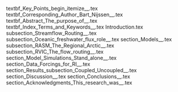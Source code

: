 textbf_Key_Points_begin_itemize__.tex
textbf_Corresponding_Author_Bart_Nijssen__.tex
textbf_Abstract_The_purpose_of__.tex
textbf_Index_Terms_and_Keywords__.tex
Introduction.tex
subsection_Streamflow_Routing__.tex
subsection_Oceanic_freshwater_flux_role__.tex
section_Models__.tex
subsection_RASM_The_Regional_Arctic__.tex
subsection_RVIC_The_flow_routing__.tex
section_Model_Simulations_Stand_alone__.tex
section_Data_Forcings_for_RI__.tex
section_Results_subsection_Coupled_Uncoupled__.tex
section_Discussion__.tex
section_Conclusions__.tex
section_Acknowledgments_This_research_was__.tex